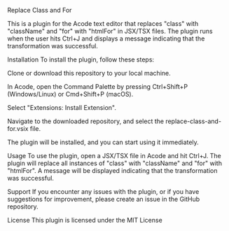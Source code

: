 Replace Class and For


This is a plugin for the Acode text editor that replaces "class" with "className" and "for" with "htmlFor" in JSX/TSX files. The plugin runs when the user hits Ctrl+J and displays a message indicating that the transformation was successful.

Installation
To install the plugin, follow these steps:

Clone or download this repository to your local machine.

In Acode, open the Command Palette by pressing Ctrl+Shift+P (Windows/Linux) or Cmd+Shift+P (macOS).

Select "Extensions: Install Extension".


Navigate to the downloaded repository, and select the replace-class-and-for.vsix file.

The plugin will be installed, and you can start using it immediately.

Usage
To use the plugin, open a JSX/TSX file in Acode and hit Ctrl+J. The plugin will replace all instances of "class" with "className" and "for" with "htmlFor". A message will be displayed indicating that the transformation was successful.

Support
If you encounter any issues with the plugin, or if you have suggestions for improvement, please create an issue in the GitHub repository.

License
This plugin is licensed under the MIT License
